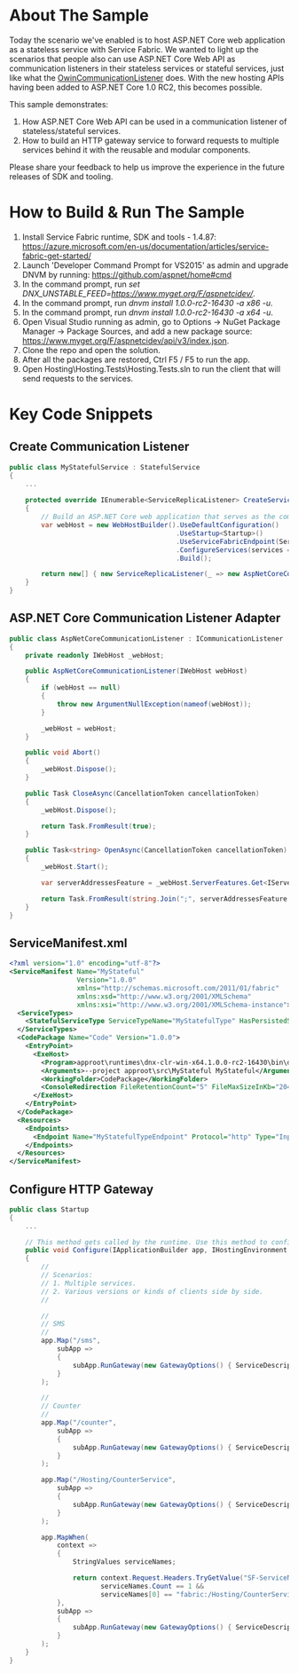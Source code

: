 # About The Sample
Today the scenario we've enabled is to host ASP.NET Core web application as a stateless service with Service Fabric. We wanted to light up the scenarios that people also can use ASP.NET Core Web API as communication listeners in their stateless services or stateful services, just like what the [OwinCommunicationListener](https://github.com/Azure-Samples/service-fabric-dotnet-getting-started/blob/master/Services/WordCount/WordCount.Common/OwinCommunicationListener.cs) does. With the new hosting APIs having been added to ASP.NET Core 1.0 RC2, this becomes possible.

This sample demonstrates:

1. How ASP.NET Core Web API can be used in a communication listener of stateless/stateful services.
2. How to build an HTTP gateway service to forward requests to multiple services behind it with the reusable and modular components.

Please share your feedback to help us improve the experience in the future releases of SDK and tooling.

# How to Build & Run The Sample

1. Install Service Fabric runtime, SDK and tools - 1.4.87: https://azure.microsoft.com/en-us/documentation/articles/service-fabric-get-started/
2. Launch 'Developer Command Prompt for VS2015' as admin and upgrade DNVM by running: https://github.com/aspnet/home#cmd
3. In the command prompt, run _set DNX_UNSTABLE_FEED=https://www.myget.org/F/aspnetcidev/_.
4. In the command prompt, run _dnvm install 1.0.0-rc2-16430 -a x86 -u_.
5. In the command prompt, run _dnvm install 1.0.0-rc2-16430 -a x64 -u_.
6. Open Visual Studio running as admin, go to Options -> NuGet Package Manager -> Package Sources, and add a new package source: https://www.myget.org/F/aspnetcidev/api/v3/index.json.
7. Clone the repo and open the solution.
8. After all the packages are restored, Ctrl F5 / F5 to run the app.
9. Open Hosting\Hosting.Tests\Hosting.Tests.sln to run the client that will send requests to the services.

# Key Code Snippets

## Create Communication Listener
```csharp
public class MyStatefulService : StatefulService
{
    ...
    
    protected override IEnumerable<ServiceReplicaListener> CreateServiceReplicaListeners()
    {
        // Build an ASP.NET Core web application that serves as the communication listener.
        var webHost = new WebHostBuilder().UseDefaultConfiguration()
                                          .UseStartup<Startup>()
                                          .UseServiceFabricEndpoint(ServiceInitializationParameters, "MyStatefulTypeEndpoint")
                                          .ConfigureServices(services => services.AddSingleton<MyStatefulService>(this))
                                          .Build();

        return new[] { new ServiceReplicaListener(_ => new AspNetCoreCommunicationListener(webHost)) };
    }
}
```

## ASP.NET Core Communication Listener Adapter
```csharp
public class AspNetCoreCommunicationListener : ICommunicationListener
{
    private readonly IWebHost _webHost;

    public AspNetCoreCommunicationListener(IWebHost webHost)
    {
        if (webHost == null)
        {
            throw new ArgumentNullException(nameof(webHost));
        }

        _webHost = webHost;
    }

    public void Abort()
    {
        _webHost.Dispose();
    }

    public Task CloseAsync(CancellationToken cancellationToken)
    {
        _webHost.Dispose();

        return Task.FromResult(true);
    }

    public Task<string> OpenAsync(CancellationToken cancellationToken)
    {
        _webHost.Start();

        var serverAddressesFeature = _webHost.ServerFeatures.Get<IServerAddressesFeature>();

        return Task.FromResult(string.Join(";", serverAddressesFeature.Addresses));
    }
}
```

## ServiceManifest.xml
```xml
<?xml version="1.0" encoding="utf-8"?>
<ServiceManifest Name="MyStateful"
                 Version="1.0.0"
                 xmlns="http://schemas.microsoft.com/2011/01/fabric"
                 xmlns:xsd="http://www.w3.org/2001/XMLSchema"
                 xmlns:xsi="http://www.w3.org/2001/XMLSchema-instance">
  <ServiceTypes>
    <StatefulServiceType ServiceTypeName="MyStatefulType" HasPersistedState="true" />
  </ServiceTypes>
  <CodePackage Name="Code" Version="1.0.0">
    <EntryPoint>
      <ExeHost>
        <Program>approot\runtimes\dnx-clr-win-x64.1.0.0-rc2-16430\bin\dnx.exe</Program>
        <Arguments>--project approot\src\MyStateful MyStateful</Arguments>
        <WorkingFolder>CodePackage</WorkingFolder>
        <ConsoleRedirection FileRetentionCount="5" FileMaxSizeInKb="2048" />
      </ExeHost>
    </EntryPoint>
  </CodePackage>
  <Resources>
    <Endpoints>
      <Endpoint Name="MyStatefulTypeEndpoint" Protocol="http" Type="Input" />
    </Endpoints>
  </Resources>
</ServiceManifest>
```

## Configure HTTP Gateway
```csharp
public class Startup
{
    ...

    // This method gets called by the runtime. Use this method to configure the HTTP request pipeline.
    public void Configure(IApplicationBuilder app, IHostingEnvironment env, ILoggerFactory loggerFactory)
    {
        //
        // Scenarios:
        // 1. Multiple services.
        // 2. Various versions or kinds of clients side by side.
        //

        //
        // SMS
        //
        app.Map("/sms",
            subApp =>
            {
                subApp.RunGateway(new GatewayOptions() { ServiceDescription = new SmsServiceDescription() });
            }
        );

        //
        // Counter
        //
        app.Map("/counter",
            subApp =>
            {
                subApp.RunGateway(new GatewayOptions() { ServiceDescription = new CounterServiceDescription() });
            }
        );

        app.Map("/Hosting/CounterService",
            subApp =>
            {
                subApp.RunGateway(new GatewayOptions() { ServiceDescription = new CounterServiceDescription() });
            }
        );

        app.MapWhen(
            context =>
            {
                StringValues serviceNames;

                return context.Request.Headers.TryGetValue("SF-ServiceName", out serviceNames) &&
                       serviceNames.Count == 1 &&
                       serviceNames[0] == "fabric:/Hosting/CounterService";
            },
            subApp =>
            {
                subApp.RunGateway(new GatewayOptions() { ServiceDescription = new CounterServiceDescription() });
            }
        );
    }
}
```